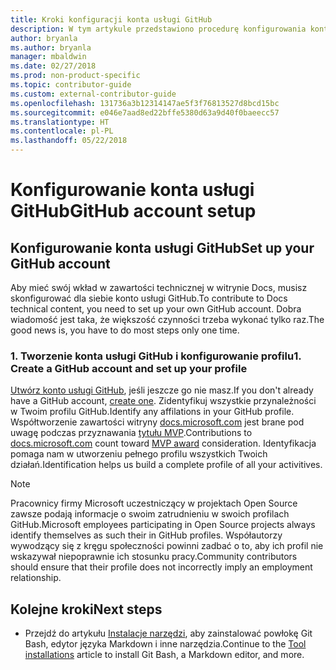 ```yaml
---
title: Kroki konfiguracji konta usługi GitHub
description: W tym artykule przedstawiono procedurę konfigurowania kont usługi GitHub, która jest wymagana w celu dodawania zawartości do witryny docs.microsoft.com.
author: bryanla
ms.author: bryanla
manager: mbaldwin
ms.date: 02/27/2018
ms.prod: non-product-specific
ms.topic: contributor-guide
ms.custom: external-contributor-guide
ms.openlocfilehash: 131736a3b12314147ae5f3f76813527d8bcd15bc
ms.sourcegitcommit: e046e7aad8ed22bffe5380d63a9d40f0baeecc57
ms.translationtype: HT
ms.contentlocale: pl-PL
ms.lasthandoff: 05/22/2018
---
```

# <a name="github-account-setup"></a><span data-ttu-id="3de12-103">Konfigurowanie konta usługi GitHub</span><span class="sxs-lookup"><span data-stu-id="3de12-103">GitHub account setup</span></span>

## <a name="set-up-your-github-account"></a><span data-ttu-id="3de12-104">Konfigurowanie konta usługi GitHub</span><span class="sxs-lookup"><span data-stu-id="3de12-104">Set up your GitHub account</span></span>

<span data-ttu-id="3de12-105">Aby mieć swój wkład w zawartości technicznej w witrynie Docs, musisz skonfigurować dla siebie konto usługi GitHub.</span><span class="sxs-lookup"><span data-stu-id="3de12-105">To contribute to Docs technical content, you need to set up your own GitHub account.</span></span> <span data-ttu-id="3de12-106">Dobra wiadomość jest taka, że większość czynności trzeba wykonać tylko raz.</span><span class="sxs-lookup"><span data-stu-id="3de12-106">The good news is, you have to do most steps only one time.</span></span>

### <a name="1-create-a-github-account-and-set-up-your-profile"></a><span data-ttu-id="3de12-107">1. Tworzenie konta usługi GitHub i konfigurowanie profilu</span><span class="sxs-lookup"><span data-stu-id="3de12-107">1. Create a GitHub account and set up your profile</span></span>

<span data-ttu-id="3de12-108">[Utwórz konto usługi GitHub](https://github.com/join), jeśli jeszcze go nie masz.</span><span class="sxs-lookup"><span data-stu-id="3de12-108">If you don't already have a GitHub account, [create one](https://github.com/join).</span></span> <span data-ttu-id="3de12-109">Zidentyfikuj wszystkie przynależności w Twoim profilu GitHub.</span><span class="sxs-lookup"><span data-stu-id="3de12-109">Identify any affilations in your GitHub profile.</span></span> <span data-ttu-id="3de12-110">Współtworzenie zawartości witryny [docs.microsoft.com](https://docs.microsoft.com) jest brane pod uwagę podczas przyznawania [tytułu MVP](https://mvp.microsoft.com).</span><span class="sxs-lookup"><span data-stu-id="3de12-110">Contributions to [docs.microsoft.com](https://docs.microsoft.com) count toward [MVP award](https://mvp.microsoft.com) consideration.</span></span> <span data-ttu-id="3de12-111">Identyfikacja pomaga nam w utworzeniu pełnego profilu wszystkich Twoich działań.</span><span class="sxs-lookup"><span data-stu-id="3de12-111">Identification helps us build a complete profile of all your activitives.</span></span>

>[!NOTE]
> <span data-ttu-id="3de12-112">Pracownicy firmy Microsoft uczestniczący w projektach Open Source zawsze podają informacje o swoim zatrudnieniu w swoich profilach GitHub.</span><span class="sxs-lookup"><span data-stu-id="3de12-112">Microsoft employees participating in Open Source projects always identify themselves as such their in GitHub profiles.</span></span> <span data-ttu-id="3de12-113">Współautorzy wywodzący się z kręgu społeczności powinni zadbać o to, aby ich profil nie wskazywał niepoprawnie ich stosunku pracy.</span><span class="sxs-lookup"><span data-stu-id="3de12-113">Community contributors should ensure that their profile does not incorrectly imply an employment relationship.</span></span>

## <a name="next-steps"></a><span data-ttu-id="3de12-114">Kolejne kroki</span><span class="sxs-lookup"><span data-stu-id="3de12-114">Next steps</span></span>

* <span data-ttu-id="3de12-115">Przejdź do artykułu [Instalacje narzędzi](get-started-setup-tools.md), aby zainstalować powłokę Git Bash, edytor języka Markdown i inne narzędzia.</span><span class="sxs-lookup"><span data-stu-id="3de12-115">Continue to the [Tool installations](get-started-setup-tools.md) article to install Git Bash, a Markdown editor, and more.</span></span>
